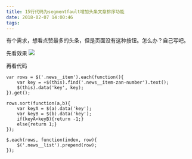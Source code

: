 ```yaml
---
title: 15行代码为segmentfault增加头条文章排序功能
date: 2018-02-07 14:00:46
tags:
---
```


有个需求，想看点赞最多的头条，但是页面没有这种按钮。怎么办？自己写吧。

先看效果
![](http://p3alsaatj.bkt.clouddn.com/20180207140139_xwjt2M_Screenshot.jpeg)

再看代码
```
var rows = $('.news__item').each(function(){
    var key = +$(this).find('.news__item-zan-number').text();
    $(this).data('key', key);
}).get();

rows.sort(function(a,b){
    var keyA = $(a).data('key');
    var keyB = $(b).data('key');
    if(keyA<keyB){return -1;}
    else{return 1;}
});

$.each(rows, function(index, row){
    $('.news__list').prepend(row);
});
```

  [1]: /img/bVJevF